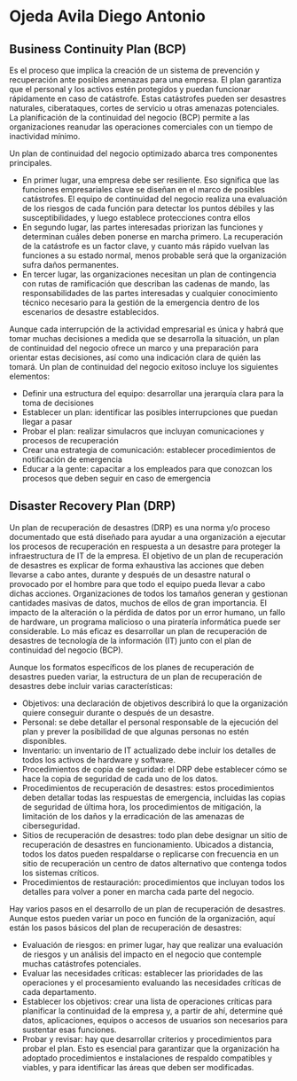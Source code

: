 # Ojeda Avila Diego Antonio 

## Business Continuity Plan (BCP)
Es el proceso que implica la creación de un sistema de prevención y recuperación ante posibles amenazas para una empresa. El plan garantiza que el personal y los activos estén protegidos y puedan funcionar rápidamente en caso de catástrofe. Estas catástrofes pueden ser desastres naturales, ciberataques, cortes de servicio u otras amenazas potenciales. La planificación de la continuidad del negocio (BCP) permite a las organizaciones reanudar las operaciones comerciales con un tiempo de inactividad mínimo.

Un plan de continuidad del negocio optimizado abarca tres componentes principales.
-  En primer lugar, una empresa debe ser resiliente. Eso significa que las funciones empresariales clave se diseñan en el marco de posibles catástrofes. El equipo de continuidad del negocio realiza una evaluación de los riesgos de cada función para detectar los puntos débiles y las susceptibilidades, y luego establece protecciones contra ellos
- En segundo lugar, las partes interesadas priorizan las funciones y determinan cuáles deben ponerse en marcha primero. La recuperación de la catástrofe es un factor clave, y cuanto más rápido vuelvan las funciones a su estado normal, menos probable será que la organización sufra daños permanentes.
- En tercer lugar, las organizaciones necesitan un plan de contingencia con rutas de ramificación que describan las cadenas de mando, las responsabilidades de las partes interesadas y cualquier conocimiento técnico necesario para la gestión de la emergencia dentro de los escenarios de desastre establecidos.

Aunque cada interrupción de la actividad empresarial es única y habrá que tomar muchas decisiones a medida que se desarrolla la situación, un plan de continuidad del negocio ofrece un marco y una preparación para orientar estas decisiones, así como una indicación clara de quién las tomará. Un plan de continuidad del negocio exitoso incluye los siguientes elementos:
- Definir una estructura del equipo: desarrollar una jerarquía clara para la toma de decisiones
- Establecer un plan: identificar las posibles interrupciones que puedan llegar a pasar 
- Probar el plan: realizar simulacros que incluyan comunicaciones y procesos de recuperación
- Crear una estrategia de comunicación: establecer procedimientos de notificación de emergencia
- Educar a la gente: capacitar a los empleados para que conozcan los procesos que deben seguir en caso de emergencia



## Disaster Recovery Plan (DRP)
Un plan de recuperación de desastres (DRP) es una norma y/o proceso documentado que está diseñado para ayudar a una organización a ejecutar los procesos de recuperación en respuesta a un desastre para proteger la infraestructura de IT de la empresa. El objetivo de un plan de recuperación de desastres es explicar de forma exhaustiva las acciones que deben llevarse a cabo antes, durante y después de un desastre natural o provocado por el hombre para que todo el equipo pueda llevar a cabo dichas acciones. 
Organizaciones de todos los tamaños generan y gestionan cantidades masivas de datos, muchos de ellos de gran importancia. El impacto de la alteración o la pérdida de datos por un error humano, un fallo de hardware, un programa malicioso o una piratería informática puede ser considerable. Lo más eficaz es desarrollar un plan de recuperación de desastres de tecnología de la información (IT) junto con el plan de continuidad del negocio (BCP).

Aunque los formatos específicos de los planes de recuperación de desastres pueden variar, la estructura de un plan de recuperación de desastres debe incluir varias características:
- Objetivos: una declaración de objetivos describirá lo que la organización quiere conseguir durante o después de un desastre.
- Personal: se debe detallar el personal responsable de la ejecución del plan y prever la posibilidad de que algunas personas no estén disponibles.
- Inventario: un inventario de IT actualizado debe incluir los detalles de todos los activos de hardware y software.
- Procedimientos de copia de seguridad: el DRP debe establecer cómo se hace la copia de seguridad de cada uno de los datos. 
- Procedimientos de recuperación de desastres: estos procedimientos deben detallar todas las respuestas de emergencia, incluidas las copias de seguridad de última hora, los procedimientos de mitigación, la limitación de los daños y la erradicación de las amenazas de ciberseguridad.
- Sitios de recuperación de desastres: todo plan debe designar un sitio de recuperación de desastres en funcionamiento. Ubicados a distancia, todos los datos pueden respaldarse o replicarse con frecuencia en un sitio de recuperación un centro de datos alternativo que contenga todos los sistemas críticos.
- Procedimientos de restauración: procedimientos que incluyan todos los detalles para volver a poner en marcha cada parte del negocio. 

Hay varios pasos en el desarrollo de un plan de recuperación de desastres. Aunque estos pueden variar un poco en función de la organización, aquí están los pasos básicos del plan de recuperación de desastres:

- Evaluación de riesgos: en primer lugar, hay que realizar una evaluación de riesgos y un análisis del impacto en el negocio que contemple muchas catástrofes potenciales.
- Evaluar las necesidades críticas: establecer las prioridades de las operaciones y el procesamiento evaluando las necesidades críticas de cada departamento.
- Establecer los objetivos: crear una lista de operaciones críticas para planificar la continuidad de la empresa y, a partir de ahí, determine qué datos, aplicaciones, equipos o accesos de usuarios son necesarios para sustentar esas funciones.
- Probar y revisar: hay que desarrollar criterios y procedimientos para probar el plan. Esto es esencial para garantizar que la organización ha adoptado procedimientos e instalaciones de respaldo compatibles y viables, y para identificar las áreas que deben ser modificadas.
